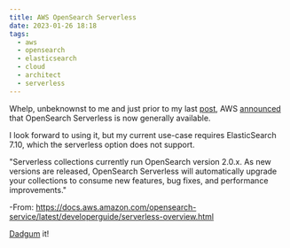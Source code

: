 ```yaml
---
title: AWS OpenSearch Serverless
date: 2023-01-26 18:18
tags:
  - aws
  - opensearch
  - elasticsearch
  - cloud
  - architect
  - serverless
---
```


Whelp, unbeknownst to me and just prior to my last [post](/rightsizing-elasticsearch/), AWS [announced](https://aws.amazon.com/blogs/big-data/amazon-opensearch-serverless-is-now-generally-available/) that OpenSearch Serverless is now generally available.

I look forward to using it, but my current use-case requires ElasticSearch 7.10, which the serverless option does not support.

"Serverless collections currently run OpenSearch version 2.0.x. As new versions are released, OpenSearch Serverless will automatically upgrade your collections to consume new features, bug fixes, and performance improvements."

  -From: https://docs.aws.amazon.com/opensearch-service/latest/developerguide/serverless-overview.html

[Dadgum](https://dictionary.cambridge.org/dictionary/english/dadgum) it!
